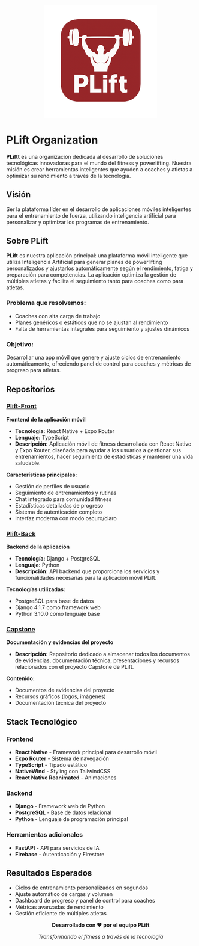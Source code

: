 <div align="center">
  <img src="https://raw.githubusercontent.com/PLiftt/Capstone/main/images/Logo.png" alt="PLiftt Logo" width="300"/>
</div>

#  PLift Organization

**PLiftt** es una organización dedicada al desarrollo de soluciones tecnológicas innovadoras para el mundo del fitness y powerlifting. Nuestra misión es crear herramientas inteligentes que ayuden a coaches y atletas a optimizar su rendimiento a través de la tecnología.

##  Visión

Ser la plataforma líder en el desarrollo de aplicaciones móviles inteligentes para el entrenamiento de fuerza, utilizando inteligencia artificial para personalizar y optimizar los programas de entrenamiento.

##  Sobre PLift

**PLift** es nuestra aplicación principal: una plataforma móvil inteligente que utiliza Inteligencia Artificial para generar planes de powerlifting personalizados y ajustarlos automáticamente según el rendimiento, fatiga y preparación para competencias. La aplicación optimiza la gestión de múltiples atletas y facilita el seguimiento tanto para coaches como para atletas.

### Problema que resolvemos:
- Coaches con alta carga de trabajo
- Planes genéricos o estáticos que no se ajustan al rendimiento
- Falta de herramientas integrales para seguimiento y ajustes dinámicos

### Objetivo:
Desarrollar una app móvil que genere y ajuste ciclos de entrenamiento automáticamente, ofreciendo panel de control para coaches y métricas de progreso para atletas.

##  Repositorios

###  [Plift-Front](https://github.com/PLiftt/Plift-Front)
**Frontend de la aplicación móvil**
- **Tecnología:** React Native + Expo Router
- **Lenguaje:** TypeScript
- **Descripción:** Aplicación móvil de fitness desarrollada con React Native y Expo Router, diseñada para ayudar a los usuarios a gestionar sus entrenamientos, hacer seguimiento de estadísticas y mantener una vida saludable.

**Características principales:**
- Gestión de perfiles de usuario
- Seguimiento de entrenamientos y rutinas
- Chat integrado para comunidad fitness
- Estadísticas detalladas de progreso
- Sistema de autenticación completo
- Interfaz moderna con modo oscuro/claro

###  [Plift-Back](https://github.com/PLiftt/Plift-Back)
**Backend de la aplicación**
- **Tecnología:** Django + PostgreSQL
- **Lenguaje:** Python
- **Descripción:** API backend que proporciona los servicios y funcionalidades necesarias para la aplicación móvil PLift.

**Tecnologías utilizadas:**
- PostgreSQL para base de datos
- Django 4.1.7 como framework web
- Python 3.10.0 como lenguaje base

###  [Capstone](https://github.com/PLiftt/Capstone)
**Documentación y evidencias del proyecto**
- **Descripción:** Repositorio dedicado a almacenar todos los documentos de evidencias, documentación técnica, presentaciones y recursos relacionados con el proyecto Capstone de PLift.

**Contenido:**
- Documentos de evidencias del proyecto
- Recursos gráficos (logos, imágenes)
- Documentación técnica del proyecto

##  Stack Tecnológico

### Frontend
- **React Native** - Framework principal para desarrollo móvil
- **Expo Router** - Sistema de navegación
- **TypeScript** - Tipado estático
- **NativeWind** - Styling con TailwindCSS
- **React Native Reanimated** - Animaciones

### Backend
- **Django** - Framework web de Python
- **PostgreSQL** - Base de datos relacional
- **Python** - Lenguaje de programación principal

### Herramientas adicionales
- **FastAPI** - API para servicios de IA
- **Firebase** - Autenticación y Firestore

##  Resultados Esperados

-  Ciclos de entrenamiento personalizados en segundos
-  Ajuste automático de cargas y volumen
-  Dashboard de progreso y panel de control para coaches
-  Métricas avanzadas de rendimiento
-  Gestión eficiente de múltiples atletas


<div align="center">
  <p><strong>Desarrollado con ❤️ por el equipo PLift</strong></p>
  <p><em>Transformando el fitness a través de la tecnología</em></p>
</div>

